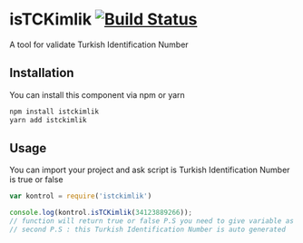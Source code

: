 # isTCKimlik [![Build Status](https://travis-ci.org/serkanalgur/istckimlik.svg?branch=master)](https://travis-ci.org/serkanalgur/istckimlik)

A tool for validate Turkish Identification Number

## Installation

You can install this component via npm or yarn

```bash
npm install istckimlik
yarn add istckimlik
```

## Usage

You can import your project and ask script is Turkish Identification Number is true or false

```js
var kontrol = require('istckimlik')

console.log(kontrol.isTCKimlik(34123889266));
// function will return true or false P.S you need to give variable as number.
// second P.S : this Turkish Identification Number is auto generated
```